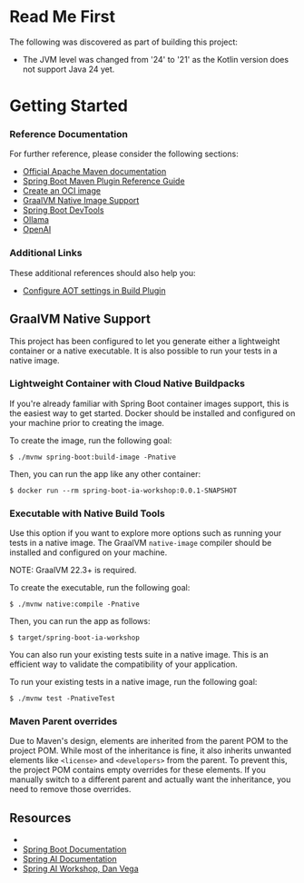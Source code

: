 # Read Me First

The following was discovered as part of building this project:

* The JVM level was changed from '24' to '21' as the Kotlin version does not support Java 24 yet.

# Getting Started

### Reference Documentation

For further reference, please consider the following sections:

* [Official Apache Maven documentation](https://maven.apache.org/guides/index.html)
* [Spring Boot Maven Plugin Reference Guide](https://docs.spring.io/spring-boot/3.5.3/maven-plugin)
* [Create an OCI image](https://docs.spring.io/spring-boot/3.5.3/maven-plugin/build-image.html)
* [GraalVM Native Image Support](https://docs.spring.io/spring-boot/3.5.3/reference/packaging/native-image/introducing-graalvm-native-images.html)
* [Spring Boot DevTools](https://docs.spring.io/spring-boot/3.5.3/reference/using/devtools.html)
* [Ollama](https://docs.spring.io/spring-ai/reference/api/chat/ollama-chat.html)
* [OpenAI](https://docs.spring.io/spring-ai/reference/api/chat/openai-chat.html)

### Additional Links

These additional references should also help you:

* [Configure AOT settings in Build Plugin](https://docs.spring.io/spring-boot/3.5.3/how-to/aot.html)

## GraalVM Native Support

This project has been configured to let you generate either a lightweight container or a native executable.
It is also possible to run your tests in a native image.

### Lightweight Container with Cloud Native Buildpacks

If you're already familiar with Spring Boot container images support, this is the easiest way to get started.
Docker should be installed and configured on your machine prior to creating the image.

To create the image, run the following goal:

```
$ ./mvnw spring-boot:build-image -Pnative
```

Then, you can run the app like any other container:

```
$ docker run --rm spring-boot-ia-workshop:0.0.1-SNAPSHOT
```

### Executable with Native Build Tools

Use this option if you want to explore more options such as running your tests in a native image.
The GraalVM `native-image` compiler should be installed and configured on your machine.

NOTE: GraalVM 22.3+ is required.

To create the executable, run the following goal:

```
$ ./mvnw native:compile -Pnative
```

Then, you can run the app as follows:

```
$ target/spring-boot-ia-workshop
```

You can also run your existing tests suite in a native image.
This is an efficient way to validate the compatibility of your application.

To run your existing tests in a native image, run the following goal:

```
$ ./mvnw test -PnativeTest
```

### Maven Parent overrides

Due to Maven's design, elements are inherited from the parent POM to the project POM.
While most of the inheritance is fine, it also inherits unwanted elements like `<license>` and `<developers>` from the
parent.
To prevent this, the project POM contains empty overrides for these elements.
If you manually switch to a different parent and actually want the inheritance, you need to remove those overrides.

## Resources

*
* [Spring Boot Documentation](https://docs.spring.io/spring-boot/3.5.3/reference/htmlsingle/)
* [Spring AI Documentation](https://docs.spring.io/spring-ai/reference/index.html)
* [Spring AI Workshop, Dan Vega](https://github.com/danvega/spring-ai-workshop)
